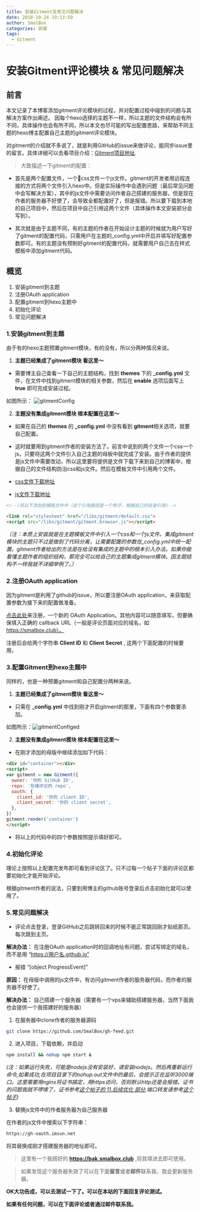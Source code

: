 ```yaml
---
title: 安装Gitment及常见问题解决
date: 2018-10-24 19:13:59
author: SmalBox
categories: 前端
tags:
  - Gitment
---
```

# 安装Gitment评论模块 & 常见问题解决

## **前言**

本文记录了本博客添加gitment评论模块的过程，并对配置过程中碰到的问题与其解决方案作出阐述。
因每个hexo选择的主题不一样，所以主题的文件结构会有所不同，具体操作也会有所不同，所以本文也尽可能的写出配置思路，来帮助不同主题的hexo博主配置自己主题的gitment评论模块。

对gitment的介绍就不多说了，就是利用GitHub的issue来做评论，能同步issue里的留言。具体详细可以去看项目介绍：[Gitment项目地址](https://github.com/imsun/gitment).

> 大致描述一下gitment的配置：
  - 首先是两个配置文件，一个css文件一个js文件。gitment的开发者用远程连接的方式将两个文件引入hexo中。但是实际操作中会遇到问题（最后常见问题中会写解决方案），其中的js文件中需要访问作者自己搭建的服务器，但是现在作者的服务器不好使了，会导致全都配置好了，但是报错。所以要下载到本地的自己项目中，然后在项目中自己引用这两个文件（具体操作本文安装部分会写到）。

  - 其次就是由于主题不同，有的主题的作者在开始设计主题的时候就为用户写好了gitment的配置代码，只需用户在主题的_config.yml中开启并填写好配置参数即可。有的主题没有预制好gitment的配置代码，就需要用户自己去在样式模板中添加gitment代码。

## **概览**

  1. 安装gitment到主题
  2. 注册OAuth application
  3. 配置gitment到hexo主题中
  4. 初始化评论
  5. 常见问题解决

### **1.安装gitment到主题**

由于有的hexo主题预置gitment模块，有的没有，所以分两种情况来说。

  1. **主题已经集成了gitment模块 看这里～**
  - 需要博主自己查看一下自己的主题结构，找到 **themes** 下的 **_config.yml** 文件，在文件中找到gitment模块的相关参数，然后在 **enable** 选项后面写上 **true** 即可完成安装过程。

  如图所示： ![gitmentConfig](gitmentConfig.png)

  2. **主题没有集成gitment模块 根本配置在这里～**
  - 如果在自己的 **themes** 的 **_config.yml** 中没有看到 **gitment**相关选项，就要自己配置。
  - 这时就要用到gitment作者的安装方法了。前言中说到的两个文件一个css一个js，只要将这两个文件引入自己主题的母板中就完成了安装。由于作者的提供是js文件中需要改动，所以这里要将提供是文件下载下来到自己的博客中，根据自己的文件结构防治css和js文件。然后在模板文件中引用两个文件。
  
  - [css文件下载地址](https://imsun.github.io/gitment/style/default.css)
  - [js文件下载地址](https://imsun.github.io/gitment/dist/gitment.browser.js)

  ``` html
  <!--(将以下添加到模板文件中（这个引用路径是一个例子，根据自己的目录引用)-->

  <link rel="stylesheet" href="/libs/gitment/default.css">
  <script src="/libs/gitment/gitment.browser.js"></script>
  ```

*（注：本质上安装就是在主题模板文件中引入一个css和一个js文件。集成gitment模块的主题只不过是做到了代码分离，让需要配置的参数在_config.yml中统一配置。gitment作者给出的方法是在给没有集成的主题中的根本引入办法。如果你能看懂主题作者的组织结构，那完全可以给自己的主题集成gitment模块。因主题结构不一样我就不详细举例了。）*

### **2.注册OAuth application**

因为gitment是利用了github的issue，所以要注册OAuth application，来获取配置参数为接下来的配置做准备。

[点击此处](https://github.com/settings/applications/new)来注册，一个新的 OAuth Application。其他内容可以随意填写，但要确保填入正确的 callback URL（一般是评论页面对应的域名，如 https://smalbox.club）。

注册后会给两个字符串 **Client ID** 和 **Client Secret** , 这两个下面配置的时候要用。

### **3.配置Gitment到hexo主题中**

同样的，也是一种预置gitment和自己配置分两种来说。

  1. **主题已经集成了gitment模块 看这里～** 
  - 只需在 **_config.yml** 中找到刚才开启gitment的那里，下面有四个参数要添加。
  
  如图所示：![gitmentConfiged](gitmentConfiged.jpeg)

  2. **主题没有集成gitment模块 根本配置在这里～**
  - 在刚才添加的母版中继续添加如下代码：

``` html
<div id="container"></div>
<script>
var gitment = new Gitment({
  owner: '你的 GitHub ID',
  repo: '存储评论的 repo',
  oauth: {
    client_id: '你的 client ID',
    client_secret: '你的 client secret',
  },
})
gitment.render('container')
</script>
```
  - 将以上的代码中的四个参数按照提示填好即可。

### **4.初始化评论**

理论上按照以上配置完发布即可看到评论区了。只不过每一个帖子下面的评论区都要初始化才能开始评论。

根据gitment作者的说法，只要到用博主的github账号登录后点击初始化就可以使用了。

### **5.常见问题解决**

  - 评论点击登录，登录GitHub之后跳转回来的时候不能正常跳回刚才贴纸那页。每次跳到主页。

**解决办法：** 在注册OAuth application时的回调地址有问题，尝试写绑定的域名，而不是用 “https://用户名.github.io”

  - 报错 “[object ProgressEvent]”

**原因：** 在母版中调用的js文件中，有访问gitment作者的服务器代码，而作者的服务器不好使了。

**解决办法：** 自己搭建一个服务器（需要有一个vps来辅助搭建服务器，当然下面我也会提供一个我搭建好的服务器）

  1. 在服务器中clone作者的服务器源码

``` bash
git clone https://github.com/SmalBox/gh-feed.git
```
  2. 进入项目，下载依赖，并启动

``` bash
npm install && nohup npm start &
```
*(注：如果运行失败，可能是nodejs没有安装好，请安装nodejs。然后再重新运行命令,如果成功,在项目目录下的nohup.out文件中的最后，会提示正在监听3000端口。这里需要用nginx将证书搞定，用https访问，否则默认http还是会报错。证书的问题我就不啰嗦了，证书参考[这个帖子的 11.后续优化 部分](https://www.bugprogrammer.me/2018/05/19/phpnginxmysql.html#more),端口转发请参考[这个帖子](https://segmentfault.com/a/1190000002797606))*

  3. 替换js文件中的作者服务器为自己服务器

在作者的js文件中搜索以下字符串：
``` bash
https://gh-oauth.imsun.net
```
将其替换成刚才搭建服务器的地址即可。

  >这里有一个我搭好的 **https://bak.smalbox.club** ,将其填进去即可使用。

  >如果发现这个服务器失效了可以在下面**留言**或者**邮件**联系我，我会更新服务器。

**OK大功告成，可以去测试一下了。可以在本站的下面回复评论测试。**

**如果有任何问题，可以在下面评论或者通过邮件联系我。**
